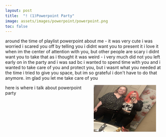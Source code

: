 ```yaml
---
layout: post
title:  "! (1)Powerpoint Party"
image: assets/images/powerpoint/powerpoint.png
toc: false
---
```

around the time of playlist
powerpoint about me - it was very cute
i was worried i scared you off by telling you i didnt want you to present it
i love it when im the center of attention with you, but other people are scary
i didnt want you to take that as i thought it was weird - i very much did not
you left early on in the party and i was sad bc i wanted to spend time with you and i wanted to take care of you and protect you, but i wasnt what you needed at the time
i tried to give you space, but im so grateful i don't have to do that anymore. im glad you let me take care of you

<p><img src="/assets/images/powerpoint/powerpoint.png" alt="Alternative Text" width="200" height="150" align="right" hspace="20" vspace="0"> here is where i talk about powerpoint party </p>